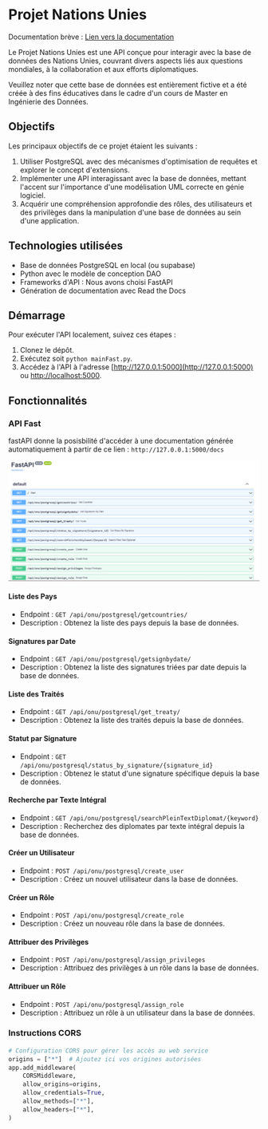 # Projet Nations Unies

Documentation brève : [Lien vers la documentation](votre_lien_vers_la_documentation)

Le Projet Nations Unies est une API conçue pour interagir avec la base de données des Nations Unies, couvrant divers aspects liés aux questions mondiales, à la collaboration et aux efforts diplomatiques.

Veuillez noter que cette base de données est entièrement fictive et a été créée à des fins éducatives dans le cadre d'un cours de Master en Ingénierie des Données.

## Objectifs

Les principaux objectifs de ce projet étaient les suivants :

1. Utiliser PostgreSQL avec des mécanismes d'optimisation de requêtes et explorer le concept d'extensions.
2. Implémenter une API interagissant avec la base de données, mettant l'accent sur l'importance d'une modélisation UML correcte en génie logiciel.
3. Acquérir une compréhension approfondie des rôles, des utilisateurs et des privilèges dans la manipulation d'une base de données au sein d'une application.

## Technologies utilisées

- Base de données PostgreSQL en local (ou supabase)
- Python avec le modèle de conception DAO
- Frameworks d'API : Nous avons choisi FastAPI
- Génération de documentation avec Read the Docs

## Démarrage

Pour exécuter l'API localement, suivez ces étapes :

1. Clonez le dépôt.
2. Exécutez soit `python mainFast.py`.
3. Accédez à l'API à l'adresse [http://127.0.0.1:5000](http://127.0.0.1:5000) ou [http://localhost:5000](http://localhost:5000).

## Fonctionnalités

### API Fast
fastAPI donne la posisbilité d'accéder à une documentation générée automatiquement à partir de ce lien : 
`http://127.0.0.1:5000/docs`

![img.png](utils/imgFast.png)

#### Liste des Pays

- Endpoint : `GET /api/onu/postgresql/getcountries/`
- Description : Obtenez la liste des pays depuis la base de données.

#### Signatures par Date

- Endpoint : `GET /api/onu/postgresql/getsignbydate/`
- Description : Obtenez la liste des signatures triées par date depuis la base de données.

#### Liste des Traités

- Endpoint : `GET /api/onu/postgresql/get_treaty/`
- Description : Obtenez la liste des traités depuis la base de données.

#### Statut par Signature

- Endpoint : `GET /api/onu/postgresql/status_by_signature/{signature_id}`
- Description : Obtenez le statut d'une signature spécifique depuis la base de données.

#### Recherche par Texte Intégral

- Endpoint : `GET /api/onu/postgresql/searchPleinTextDiplomat/{keyword}`
- Description : Recherchez des diplomates par texte intégral depuis la base de données.

#### Créer un Utilisateur

- Endpoint : `POST /api/onu/postgresql/create_user`
- Description : Créez un nouvel utilisateur dans la base de données.

#### Créer un Rôle

- Endpoint : `POST /api/onu/postgresql/create_role`
- Description : Créez un nouveau rôle dans la base de données.

#### Attribuer des Privilèges

- Endpoint : `POST /api/onu/postgresql/assign_privileges`
- Description : Attribuez des privilèges à un rôle dans la base de données.

#### Attribuer un Rôle

- Endpoint : `POST /api/onu/postgresql/assign_role`
- Description : Attribuez un rôle à un utilisateur dans la base de données.

### Instructions CORS

```python
# Configuration CORS pour gérer les accès au web service
origins = ["*"]  # Ajoutez ici vos origines autorisées
app.add_middleware(
    CORSMiddleware,
    allow_origins=origins,
    allow_credentials=True,
    allow_methods=["*"],
    allow_headers=["*"],
)
